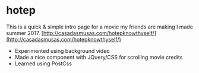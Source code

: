 # hotep
This is a quick & simple intro page for a movie my friends are making I made summer 2017. [http://casadasmusas.com/hotepknowthyself/](http://casadasmusas.com/hotepknowthyself/)

* Experimented using background video
* Made a nice component with JQuery/CSS for scrolling movie credits
* Learned using PostCss
